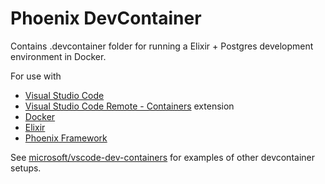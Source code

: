 # Phoenix DevContainer

Contains .devcontainer folder for running a Elixir + Postgres development environment in Docker.

For use with 
* [Visual Studio Code](https://code.visualstudio.com/)
* [Visual Studio Code Remote - Containers](https://code.visualstudio.com/docs/remote/containers) extension
* [Docker](https://www.docker.com/)
* [Elixir](https://elixir-lang.org/)
* [Phoenix Framework](http://www.phoenixframework.org/)

See [microsoft/vscode-dev-containers](https://github.com/microsoft/vscode-dev-containers) for examples of other devcontainer setups.

